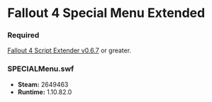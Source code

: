 # Fallout 4 Special Menu Extended

### Required
[Fallout 4 Script Extender v0.6.7](http://f4se.silverlock.org/) or greater.

### SPECIALMenu.swf
- **Steam:** 2649463
- **Runtime:** 1.10.82.0
